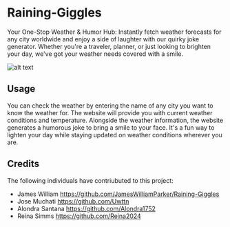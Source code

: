 # Raining-Giggles

Your One-Stop Weather & Humor Hub: Instantly fetch weather forecasts for any city worldwide and enjoy a side of laughter with our quirky joke generator. Whether you're a traveler, planner, or just looking to brighten your day, we've got your weather needs covered with a smile.

![alt text](image-4.png)


## Usage

You can check the weather by entering the name of any city you want to know the weather for. The website will provide you with current weather conditions and temperature.
Alongside the weather information, the website generates a humorous joke to bring a smile to your face. It's a fun way to lighten your day while staying updated on weather conditions wherever you are. 

## Credits 

The following individuals have contriubuted to this project:

- James William https://github.com/JamesWilliamParker/Raining-Giggles
- Jose Muchati https://github.com/Uwttn
- Alondra Santana https://github.com/Alondra1752
- Reina Simms https://github.com/Reina2024 

